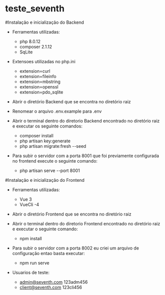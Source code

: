 # teste_seventh

#Instalação e inicialização do Backend
- Ferramentas utilizadas:
  - php 8.0.12
  - composer 2.1.12
  - SqLite

- Extensoes utilizadas no php.ini
  - extension=curl
  - extension=fileinfo
  - extension=mbstring
  - extension=openssl
  - extension=pdo_sqlite
  
- Abrir o diretório Backend que se encontra no diretório raiz
- Renomear o arquivo .env.example para .env
- Abrir o terminal dentro do diretorio Backend encontrado no diretório raiz e executar os seguinte comandos:

  - composer install
  - php artisan key:generate
  - php artisan migrate:fresh --seed
  
- Para subir o servidor com a porta 8001 que foi previamente configurada no frontend execute o seguinte comando:
  
  - php artisan serve --port 8001
  
#Instalação e inicialização do Frontend
- Ferramentas utilizadas:
  - Vue 3
  - VueCli -4 

- Abrir o diretório Frontend que se encontra no diretório raiz
- Abrir o terminal dentro do diretorio Frontend encontrado no diretório raiz e executar o seguinte comando:

  - npm install
  
- Para subir o servidor com a porta 8002 eu criei um arquivo de configuração entao basta executar:
  
  - npm run serve

- Usuarios de teste:
  - admin@seventh.com  123adm456
  - client@seventh.com 123cli456   
